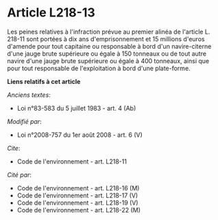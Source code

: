 # Article L218-13

Les peines relatives à l'infraction prévue au premier alinéa de l'article L. 218-11 sont portées à dix ans d'emprisonnement
et 15 millions d'euros d'amende pour tout capitaine ou responsable à bord d'un navire-citerne d'une jauge brute supérieure ou
égale à 150 tonneaux ou de tout autre navire d'une jauge brute supérieure ou égale à 400 tonneaux, ainsi que pour tout
responsable de l'exploitation à bord d'une plate-forme.

**Liens relatifs à cet article**

_Anciens textes_:

  - Loi n°83-583 du 5 juillet 1983 - art. 4 (Ab)

_Modifié par_:

  - Loi n°2008-757 du 1er août 2008 - art. 6 (V)

_Cite_:

  - Code de l'environnement - art. L218-11

_Cité par_:

  - Code de l'environnement - art. L218-16 (M)
  - Code de l'environnement - art. L218-17 (V)
  - Code de l'environnement - art. L218-19 (V)
  - Code de l'environnement - art. L218-22 (M)
